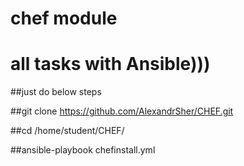 # chef module
# all tasks with Ansible)))
##just do below steps

##git clone https://github.com/AlexandrSher/CHEF.git

##cd /home/student/CHEF/

##ansible-playbook chefinstall.yml


